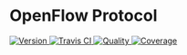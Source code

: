 # OpenFlow Protocol

[![Version  ](https://img.shields.io/gem/v/openflow-protocol.svg)                      ](https://rubygems.org/gems/openflow-protocol)
[![Travis CI](https://img.shields.io/travis/jejepage/openflow-protocol/master.svg)     ](https://travis-ci.org/jejepage/openflow-protocol)
[![Quality  ](https://img.shields.io/codeclimate/github/jejepage/openflow-protocol.svg) ](https://codeclimate.com/github/jejepage/openflow-protocol)
[![Coverage ](https://img.shields.io/coveralls/jejepage/openflow-protocol.svg)          ](https://coveralls.io/r/jejepage/openflow-protocol)
